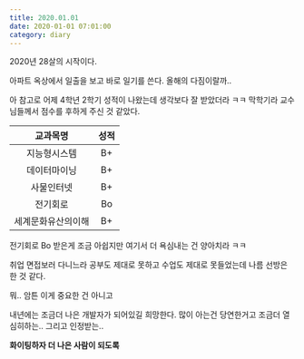 ```yaml
---
title: 2020.01.01
date: 2020-01-01 07:01:00
category: diary
---
```


2020년 28살의 시작이다.

아파트 옥상에서 일출을 보고 바로 일기를 쓴다. 올해의 다짐이랄까..

아 참고로 어제 4학년 2학기 성적이 나왔는데 생각보다 잘 받았더라 ㅋㅋ 막학기라 교수님들께서 점수를 후하게 주신 것 같았다.

|      교과목명      | 성적 |
| :----------------: | :--: |
|    지능형시스템    |  B+  |
|    데이터마이닝    |  B+  |
|     사물인터넷     |  B+  |
|      전기회로      |  Bo  |
| 세계문화유산의이해 |  B+  |

전기회로 Bo 받은게 조금 아쉽지만 여기서 더 욕심내는 건 양아치라 ㅋㅋ

취업 면접보러 다니느라 공부도 제대로 못하고 수업도 제대로 못들었는데 나름 선방은 한 것 같다.

뭐.. 암튼 이게 중요한 건 아니고

내년에는 조금더 나은 개발자가 되어있길 희망한다. 많이 아는건 당연한거고 조금더 열심히하는.. 그리고 인정받는..

**화이팅하자 더 나은 사람이 되도록**
